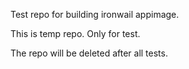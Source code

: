 Test repo for building ironwail appimage.

This is temp repo. Only for test.

The repo will be deleted after all tests.
